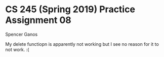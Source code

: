 # CS 245 (Spring 2019) Practice Assignment 08

Spencer Ganos

My delete functiopn is apparently not working but I see no reason for it to not work. :(
